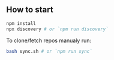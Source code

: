 ## How to start

```bash
npm install
npx discovery # or `npm run discovery`
```

To clone/fetch repos manualy run:

```bash
bash sync.sh # or `npm run sync`
```
